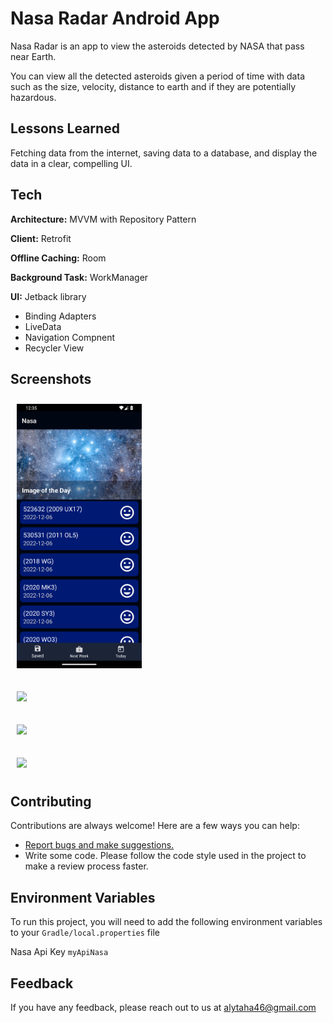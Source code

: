 # Nasa Radar Android App

Nasa Radar is an app to view the asteroids detected by NASA that pass near Earth.

You can view all the detected asteroids given a period of time with data such as the size, velocity,
distance to earth and if they are potentially hazardous.

## Lessons Learned

Fetching data from the internet, saving data to a database, and display the data in a clear,
compelling UI.

## Tech

**Architecture:** MVVM with Repository Pattern

**Client:** Retrofit

**Offline Caching:** Room

**Background Task:** WorkManager

**UI:** Jetback library

- Binding Adapters
- LiveData
- Navigation Compnent
- Recycler View

## Screenshots

[<img src="/readme/Screenshot_1.jpg" width="200"
hspace="10" vspace="10">](/readme/Screenshot_1.png)


[<img src="/readme/Screenshot_2.jpg" width="200"
hspace="10" vspace="10">](/readme/Screenshot_2.png)


[<img src="/readme/Screenshot_3.jpg" width="200"
hspace="10" vspace="10">](/readme/Screenshot_3.png)


[<img src="/readme/Screenshot_4.jpg" width="200"
hspace="10" vspace="10">](/readme/Screenshot_4.png)

## Contributing

Contributions are always welcome! Here are a few ways you can help:

- [Report bugs and make suggestions.](https://github.com/alytaha46/NasaApp/issues)
- Write some code. Please follow the code style used in the project to make a review process faster.

## Environment Variables

To run this project, you will need to add the following environment variables to
your `Gradle/local.properties` file

Nasa Api Key `myApiNasa`

## Feedback

If you have any feedback, please reach out to us at alytaha46@gmail.com

